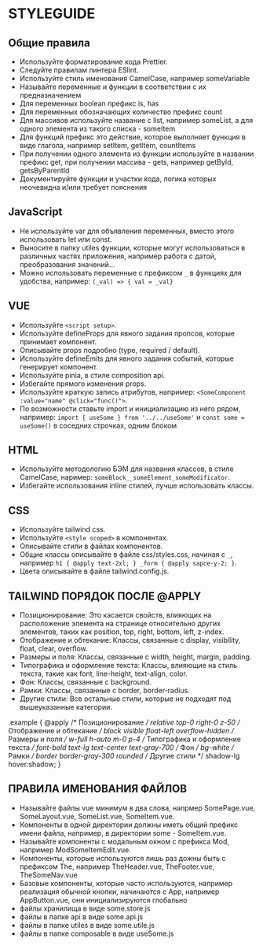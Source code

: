 # STYLEGUIDE

## Общие правила

- Используйте форматирование кода Prettier.
- Следуйте правилам линтера ESlint.
- Используйте стиль именования CamelCase, например someVariable
- Называйте переменные и функции в соответствии с их предназначением
- Для переменных boolean префикс is, has
- Для переменных обозначающих количество префикс count
- Для массивов используйте название с list, например someList, а для одного элемента из такого списка - someItem
- Для функций префикс это действие, которое выполняет функция в виде глагола, например setItem, getItem, countItems
- При получении одного элемента из функции используйте в названии префикс get, при получении массива - gets, например getById, getsByParentId
- Документируйте функции и участки кода, логика которых неочевидна и/или требует пояснения

## JavaScript

- Не используйте var для объявления переменных, вместо этого использовать let или const.
- Выносите в папку utiles функции, которые могут использоваться в различных частях приложения, например работа с датой, преобразования значений...
- Можно использовать переменные с префиксом `_` в функциях для удобства, например: `(_val) => { val = _val}`

## VUE

- Используйте `<script setup>`.
- Используйте defineProps для явного задания пропсов, которые принимает компонент.
- Описывайте props подробно (type, required / default).
- Используйте defineEmits для явного задания событий, которые генерирует компонент.
- Используйте pinia, в стиле composition api.
- Избегайте прямого изменения props.
- Используйте краткую запись атрибутов, например: `<SomeComponent :value="name" @click="func()">`.
- По возможности ставьте import и инициализацию из него рядом, например:
  `import { useSome } from '../../useSome'` и `const some = useSome()` в соседних строчках, одним блоком

## HTML

- Используйте методологию БЭМ для названия классов, в стиле CamelCase, наример: `someBlock__someElement_someModificator`.
- Избегайте использования inline стилей, лучше использовать классы.

## CSS

- Используйте tailwind css.
- Используйте `<style scoped>` в компонентах.
- Описывайте стили в файлах компонентов.
- Общие классы описывайте в файле css/styles.css, начиная с `_`, например `h1 { @apply text-2xl; } _form { @apply sapce-y-2; }`.
- Цвета описывайте в файле tailwind.config.js.

## TAILWIND ПОРЯДОК ПОСЛЕ @APPLY

- Позиционирование: Это касается свойств, влияющих на расположение элемента на странице относительно других элементов, таких как position, top, right, bottom, left, z-index.
- Отображение и обтекание: Классы, связанные с display, visibility, float, clear, overflow.
- Размеры и поля: Классы, связанные с width, height, margin, padding.
- Типографика и оформление текста: Классы, влияющие на стиль текста, такие как font, line-height, text-align, color.
- Фон: Классы, связанные с background.
- Рамки: Классы, связанные с border, border-radius.
- Другие стили: Все остальные стили, которые не подходят под вышеуказанные категории.

.example {
  @apply 
  /* Позиционирование */
  relative 
  top-0
  right-0 
  z-50
  /* Отображение и обтекание */
  block 
  visible 
  float-left 
  overflow-hidden
  /* Размеры и поля */
  w-full 
  h-auto 
  m-0 
  p-4
  /* Типографика и оформление текста */
  font-bold 
  text-lg 
  text-center 
  text-gray-700
  /* Фон */
  bg-white 
  /* Рамки */
  border 
  border-gray-300 
  rounded
  /* Другие стили */
  shadow-lg 
  hover:shadow;
}


## ПРАВИЛА ИМЕНОВАНИЯ ФАЙЛОВ

- Называйте файлы vue минимум в два слова, напрмер SomePage.vue, SomeLayout.vue, SomeList.vue, SomeItem.vue.
- Компоненты в одной директории должны иметь общий префикс имени файла, например, в директории some - SomeItem.vue.
- Называйте компоненты с модальным окном с префикса Mod, например ModSomeItemEdit.vue.
- Компоненты, которые используются лишь раз дожны быть с префиксом The, например TheHeader.vue, TheFooter.vue, TheSomeNav.vue
- Базовые компоненты, которые часто используются, например реализация обычной кнопки, начинаются с App, например AppButton.vue, они инициализируются глобально
- файлы хранилища в виде some.store.js
- файлы в папке api в виде some.api.js
- файлы в папке utiles в виде some.utile.js
- файлы в папке composable в виде useSome.js
